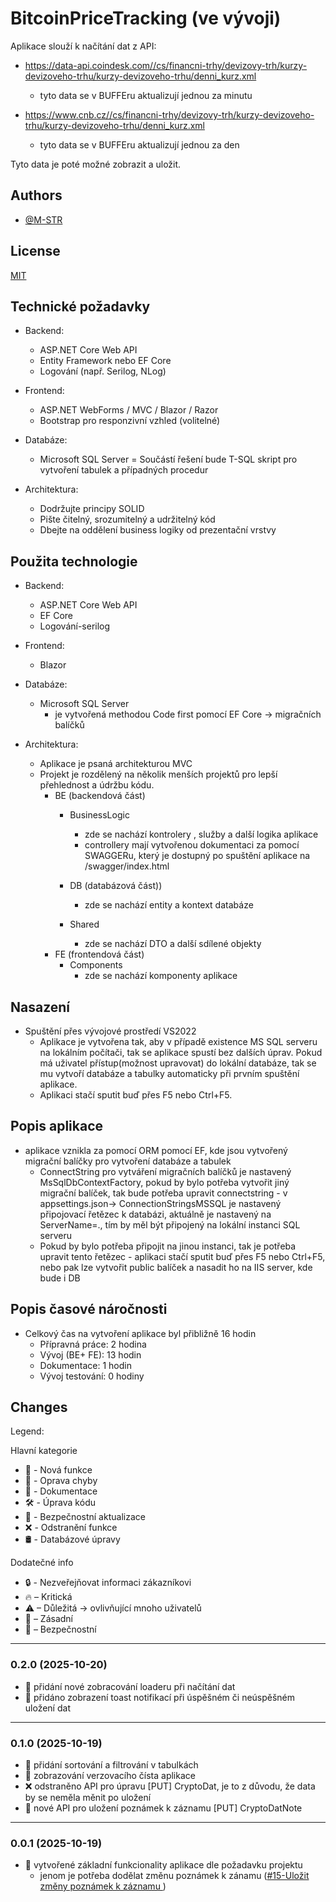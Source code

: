 ﻿# BitcoinPriceTracking (ve vývoji)

Aplikace slouží k načítání dat z API:
- https://data-api.coindesk.com//cs/financni-trhy/devizovy-trh/kurzy-devizoveho-trhu/kurzy-devizoveho-trhu/denni_kurz.xml
    
    - tyto data se v BUFFEru aktualizují jednou za minutu
  
- https://www.cnb.cz//cs/financni-trhy/devizovy-trh/kurzy-devizoveho-trhu/kurzy-devizoveho-trhu/denni_kurz.xml
  
    - tyto data se v BUFFEru aktualizují jednou za den
 
Tyto data je poté možné zobrazit a uložit. 


## Authors

- [@M-STR](https://github.com/M-STR15)


## License

[MIT](https://choosealicense.com/licenses/mit/)

## Technické požadavky

- Backend:

   - ASP.NET Core Web API
   - Entity Framework nebo EF Core
   - Logování (např. Serilog, NLog)

- Frontend:

   - ASP.NET WebForms / MVC / Blazor / Razor
   - Bootstrap pro responzivní vzhled (volitelné)

- Databáze:

   - Microsoft SQL Server
   = Součástí řešení bude T-SQL skript pro vytvoření tabulek a případných procedur

- Architektura:

   - Dodržujte principy SOLID
   - Pište čitelný, srozumitelný a udržitelný kód
   - Dbejte na oddělení business logiky od prezentační vrstvy

## Použita technologie

- Backend:
    - ASP.NET Core Web API
    - EF Core
    - Logování-serilog
    
- Frontend:
    - Blazor

- Databáze:
    - Microsoft SQL Server
        - je vytvořená methodou Code first pomocí EF Core -> migračních balíčků

- Architektura:
    - Aplikace je psaná architekturou MVC
    - Projekt je rozdělený na několik menších projektů pro lepší přehlednost a údržbu kódu.
        - BE (backendová část)
            - BusinessLogic
                - zde se nachází kontrolery , služby a další logika aplikace
                - controllery mají vytvořenou dokumentaci za pomocí SWAGGERu, který je dostupný po spuštění aplikace na /swagger/index.html
                
            - DB (databázová část))
                - zde se nachází entity a kontext databáze
            - Shared
                - zde se nachází DTO a další sdílené objekty
        - FE (frontendová část)
            - Components
                - zde se nachází komponenty aplikace

## Nasazení

- Spuštění přes vývojové prostředí VS2022
    - Aplikace je vytvořena tak, aby v případě existence MS SQL serveru na lokálním počítači, tak se aplikace spustí bez dalších úprav. Pokud má uživatel přístup(možnost upravovat) do lokální databáze, tak se mu vytvoří databáze a tabulky automaticky při prvním spuštění aplikace.
    - Aplikaci stačí sputit buď přes F5 nebo Ctrl+F5.
    
## Popis aplikace
   - aplikace vznikla za pomocí ORM pomocí EF, kde jsou vytvořený migrační balíčky pro vytvoření databáze a tabulek
        - ConnectString pro vytváření migračních balíčků je nastavený MsSqlDbContextFactory, pokud by bylo potřeba vytvořit jiný migrační balíček, tak bude potřeba upravit connectstring
    - v appsettings.json-> ConnectionStringsMSSQL je nastavený připojovací řetězec k databázi, aktuálně je nastavený na ServerName=., tím by měl být připojený na lokální instanci SQL serveru
        - Pokud by bylo potřeba připojit na jinou instanci, tak je potřeba upravit tento řetězec
    - aplikaci stačí sputit buď přes F5 nebo Ctrl+F5, nebo pak lze vytvořit public balíček a nasadit ho na IIS server, kde bude i DB

## Popis časové náročnosti
- Celkový čas na vytvoření aplikace byl přibližně 16 hodin
    - Přípravná práce: 2 hodina
    - Vývoj (BE+ FE): 13 hodin
    - Dokumentace: 1 hodin
    - Vývoj testování: 0 hodiny

## Changes

Legend: 

Hlavní kategorie 

- 🚀 - Nová funkce
- 🐞 - Oprava chyby
- 📝 - Dokumentace
- 🛠 - Úprava kódu
- 🚨 - Bezpečnostní aktualizace
- ❌ - Odstranění funkce
- 🛢 - Databázové úpravy

Dodatečné info
- 🔒 - Nezveřejňovat informaci zákazníkovi
- 🔥 – Kritická
- ⚠ – Důležitá -> ovlivňující mnoho uživatelů
- 🛑 – Zásadní
- 🚨 – Bezpečnostní


***
### 0.2.0   (2025-10-20)
- 🚀 přidání nové zobracování loaderu při načítání dat
- 🚀 přidáno zobrazení toast notifikací při úspěšném či neúspěšném uložení dat
***
### 0.1.0   (2025-10-19)
- 🚀 přidání sortování a filtrování v tabulkách
- 🚀 zobrazování verzovacího čísta aplikace
- ❌ odstraněno API pro úpravu [PUT] CryptoDat, je to z důvodu, že data by se neměla měnit po uložení
- 🚀 nové API pro uložení poznámek k záznamu [PUT] CryptoDatNote
***
### 0.0.1   (2025-10-19)
- 🚀 vytvořené základní funkcionality aplikace dle požadavku projektu
    - jenom je potřeba dodělat změnu poznámek k zánamu ([#15-Uložit změny poznámek k záznamu
](https://github.com/M-STR15/BitcoinPriceTracking/issues/15))